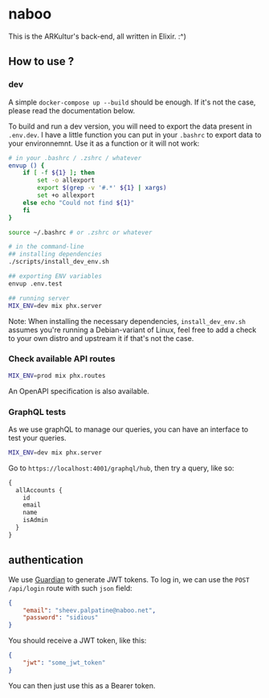 # naboo

This is the ARKultur's back-end, all written in Elixir. :^)

## How to use ?

### dev

A simple `docker-compose up --build` should be enough.
If it's not the case, please read the documentation below.

To build and run a dev version, you will need to export the data present in `.env.dev`.
I have a little function you can put in your `.bashrc` to export data to your environnemnt.
Use it as a function or it will not work:

```bash
# in your .bashrc / .zshrc / whatever
envup () {
    if [ -f ${1} ]; then
        set -o allexport
        export $(grep -v '#.*' ${1} | xargs)
        set +o allexport
    else echo "Could not find ${1}"
    fi
}

source ~/.bashrc # or .zshrc or whatever

# in the command-line
## installing dependencies
./scripts/install_dev_env.sh

## exporting ENV variables
envup .env.test

## running server
MIX_ENV=dev mix phx.server
```

Note: When installing the necessary dependencies, `install_dev_env.sh` assumes you're running a Debian-variant of Linux,
feel free to add a check to your own distro and upstream it if that's not the case.

### Check available API routes

```bash
MIX_ENV=prod mix phx.routes
```

An OpenAPI specification is also available.

### GraphQL tests

As we use graphQL to manage our queries, you can have an interface to test
your queries.

```bash
MIX_ENV=dev mix phx.server
```

Go to `https://localhost:4001/graphql/hub`, then try a query, like so:

```graphql
{
  allAccounts {
    id
    email
    name
    isAdmin
  }
}
```

## authentication

We use [Guardian](https://github.com/ueberauth/guardian) to generate JWT tokens.
To log in, we can use the `POST /api/login` route with such `json` field:

```json
{
	"email": "sheev.palpatine@naboo.net",
	"password": "sidious"
}
```

You should receive a JWT token, like this:

```json
{
	"jwt": "some_jwt_token"
}
```

You can then just use this as a Bearer token.
